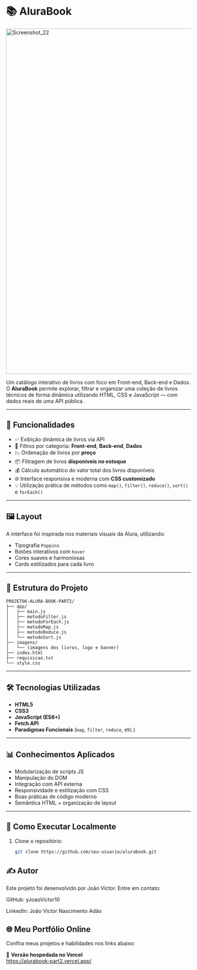 # 📚 AluraBook

<img width="1905" height="939" alt="Screenshot_22" src="https://github.com/user-attachments/assets/3dfc2807-f921-45ab-8d05-b8998568f155" />


Um catálogo interativo de livros com foco em Front-end, Back-end e Dados. O **AluraBook** permite explorar, filtrar e organizar uma coleção de livros técnicos de forma dinâmica utilizando HTML, CSS e JavaScript — com dados reais de uma API pública.

---

## 🧠 Funcionalidades

- ✅ Exibição dinâmica de livros via API
- 🔎 Filtros por categoria: **Front-end**, **Back-end**, **Dados**
- 📉 Ordenação de livros por **preço**
- 📦 Filtragem de livros **disponíveis no estoque**
- 💰 Cálculo automático do valor total dos livros disponíveis
- 🌐 Interface responsiva e moderna com **CSS customizado**
- 💡 Utilização prática de métodos como `map()`, `filter()`, `reduce()`, `sort()` e `forEach()`

---

## 🖼️ Layout

A interface foi inspirada nos materiais visuais da Alura, utilizando:
- Tipografia `Poppins`
- Botões interativos com `hover`
- Cores suaves e harmoniosas
- Cards estilizados para cada livro

---

## 📂 Estrutura do Projeto
```
PROJETO6-ALURA-BOOK-PART2/
├── app/
│   ├── main.js
│   ├── metodoFilter.js
│   ├── metodoForEach.js
│   ├── metodoMap.js
│   ├── metodoReduce.js
│   └── metodoSort.js
├── imagens/
│   └── (imagens dos livros, logo e banner)
├── index.html
├── requisicao.txt
└── style.css

```

---

## 🛠️ Tecnologias Utilizadas

- **HTML5**
- **CSS3**
- **JavaScript (ES6+)**
- **Fetch API**
- **Paradigmas Funcionais** (`map`, `filter`, `reduce`, etc.)

---

## 📊 Conhecimentos Aplicados

- Modularização de scripts JS
- Manipulação do DOM
- Integração com API externa
- Responsividade e estilização com CSS
- Boas práticas de código moderno
- Semântica HTML + organização de layout

---

## 📌 Como Executar Localmente

1. Clone o repositório:
   ```bash
   git clone https://github.com/seu-usuario/alurabook.git


## ✍️ Autor
Este projeto foi desenvolvido por João Victor.
Entre em contato:

GitHub: yJoaoVictor10

LinkedIn: João Victor Nascimento Adão


## 🌐 Meu Portfólio Online

Confira meus projetos e habilidades nos links abaixo:

🔗 **Versão hospedada no Vercel**  
https://alurabook-part2.vercel.app/
